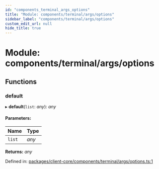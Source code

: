 ```yaml
---
id: "components_terminal_args_options"
title: "Module: components/terminal/args/options"
sidebar_label: "components/terminal/args/options"
custom_edit_url: null
hide_title: true
---
```


# Module: components/terminal/args/options

## Functions

### default

▸ **default**(`list`: *any*): *any*

#### Parameters:

Name | Type |
:------ | :------ |
`list` | *any* |

**Returns:** *any*

Defined in: [packages/client-core/components/terminal/args/options.ts:1](https://github.com/xr3ngine/xr3ngine/blob/66a84a950/packages/client-core/components/terminal/args/options.ts#L1)
